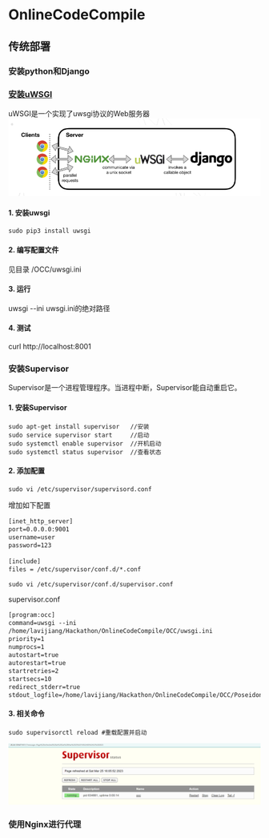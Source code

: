 # OnlineCodeCompile

## 传统部署
### 安装python和Django

### [安装uWSGI](https://www.shantanuacharya.com/2020-12-09-deploy-django-nginx-uwsgi/)
uWSGI是一个实现了uwsgi协议的Web服务器  
![uWSGI](./pics/uWSGI.png)
#### 1. 安装uwsgi
```
sudo pip3 install uwsgi
```
#### 2. 编写配置文件
见目录 /OCC/uwsgi.ini
#### 3. 运行
uwsgi --ini uwsgi.ini的绝对路径  
#### 4. 测试 
curl http://localhost:8001

### 安装Supervisor
Supervisor是一个进程管理程序。当进程中断，Supervisor能自动重启它。
#### 1. 安装Supervisor
```
sudo apt-get install supervisor   //安装
sudo service supervisor start     //启动
sudo systemctl enable supervisor  //开机启动
sudo systemctl status supervisor  //查看状态
```
#### 2. 添加配置
```
sudo vi /etc/supervisor/supervisord.conf
```
增加如下配置
```
[inet_http_server]
port=0.0.0.0:9001
username=user
password=123

[include]
files = /etc/supervisor/conf.d/*.conf
```
```
sudo vi /etc/supervisor/conf.d/supervisor.conf
```
supervisor.conf
```
[program:occ]
command=uwsgi --ini /home/lavijiang/Hackathon/OnlineCodeCompile/OCC/uwsgi.ini
priority=1
numprocs=1
autostart=true
autorestart=true
startretries=2
startsecs=10
redirect_stderr=true
stdout_logfile=/home/lavijiang/Hackathon/OnlineCodeCompile/OCC/Poseidon/Poseidon.log
```
#### 3. 相关命令
```
sudo supervisorctl reload #重载配置并启动
```

![supervisor](./pics/supervisor.png)


### 使用Nginx进行代理